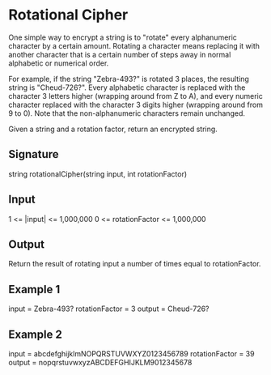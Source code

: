 # Rotational Cipher

One simple way to encrypt a string is to "rotate" every alphanumeric character by a certain amount. Rotating a character means replacing it with another character that is a certain number of steps away in normal alphabetic or numerical order.

For example, if the string "Zebra-493?" is rotated 3 places, the resulting string is "Cheud-726?". Every alphabetic character is replaced with the character 3 letters higher (wrapping around from Z to A), and every numeric character replaced with the character 3 digits higher (wrapping around from 9 to 0). Note that the non-alphanumeric characters remain unchanged.

Given a string and a rotation factor, return an encrypted string.

## Signature

string rotationalCipher(string input, int rotationFactor)

## Input

1 <= |input| <= 1,000,000 0 <= rotationFactor <= 1,000,000

## Output

Return the result of rotating input a number of times equal to rotationFactor.

## Example 1

input = Zebra-493? rotationFactor = 3 output = Cheud-726?

## Example 2

input = abcdefghijklmNOPQRSTUVWXYZ0123456789 rotationFactor = 39 output = nopqrstuvwxyzABCDEFGHIJKLM9012345678
